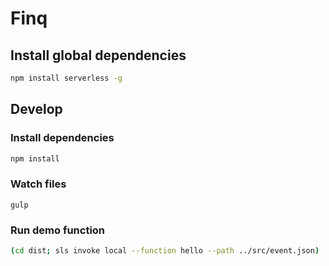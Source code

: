 # Finq


## Install global dependencies
```bash
npm install serverless -g
```

## Develop

### Install dependencies
```bash
npm install
```

### Watch files
```
gulp
```

### Run demo function
```bash
(cd dist; sls invoke local --function hello --path ../src/event.json)
```